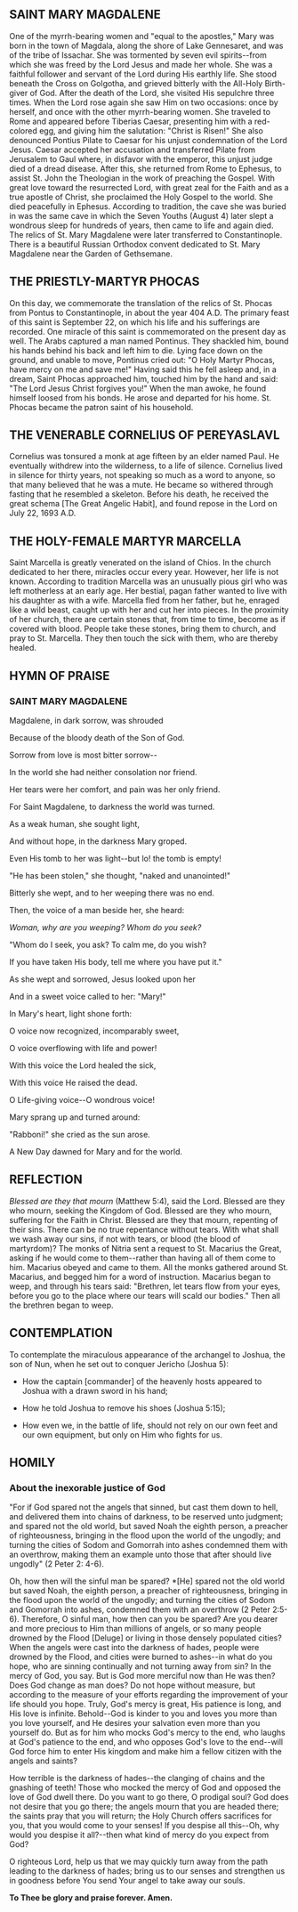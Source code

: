 ## SAINT MARY MAGDALENE

One of the myrrh-bearing women and "equal to the apostles," Mary was born in the town of Magdala, along the shore of Lake Gennesaret, and was of the tribe of Issachar. She was tormented by seven evil spirits--from which she was freed by the Lord Jesus and made her whole. She was a faithful follower and servant of the Lord during His earthly life. She stood beneath the Cross on Golgotha, and grieved bitterly with the All-Holy Birth-giver of God. After the death of the Lord, she visited His sepulchre three times. When the Lord rose again she saw Him on two occasions: once by herself, and once with the other myrrh-bearing women. She traveled to Rome and appeared before Tiberias Caesar, presenting him with a red-colored egg, and giving him the salutation: "Christ is Risen!" She also denounced Pontius Pilate to Caesar for his unjust condemnation of the Lord Jesus. Caesar accepted her accusation and transferred Pilate from Jerusalem to Gaul where, in disfavor with the emperor, this unjust judge died of a dread disease. After this, she returned from Rome to Ephesus, to assist St. John the Theologian in the work of preaching the Gospel. With great love toward the resurrected Lord, with great zeal for the Faith and as a true apostle of Christ, she proclaimed the Holy Gospel to the world. She died peacefully in Ephesus. According to tradition, the cave she was buried in was the same cave in which the Seven Youths (August 4) later slept a wondrous sleep for hundreds of years, then came to life and again died. The relics of St. Mary Magdalene were later transferred to Constantinople. There is a beautiful Russian Orthodox convent dedicated to St. Mary Magdalene near the Garden of Gethsemane.

## THE PRIESTLY-MARTYR PHOCAS

On this day, we commemorate the translation of the relics of St. Phocas from Pontus to Constantinople, in about the year 404 A.D. The primary feast of this saint is September 22, on which his life and his sufferings are recorded. One miracle of this saint is commemorated on the present day as well. The Arabs captured a man named Pontinus. They shackled him, bound his hands behind his back and left him to die. Lying face down on the ground, and unable to move, Pontinus cried out: "O Holy Martyr Phocas, have mercy on me and save me!" Having said this he fell asleep and, in a dream, Saint Phocas approached him, touched him by the hand and said: "The Lord Jesus Christ forgives you!" When the man awoke, he found himself loosed from his bonds. He arose and departed for his home. St. Phocas became the patron saint of his household.

## THE VENERABLE CORNELIUS OF PEREYASLAVL

Cornelius was tonsured a monk at age fifteen by an elder named Paul. He eventually withdrew into the wilderness, to a life of silence. Cornelius lived in silence for thirty years, not speaking so much as a word to anyone, so that many believed that he was a mute. He became so withered through fasting that he resembled a skeleton. Before his death, he received the great schema [The Great Angelic Habit], and found repose in the Lord on July 22, 1693 A.D.

## THE HOLY-FEMALE MARTYR MARCELLA

Saint Marcella is greatly venerated on the island of Chios. In the church dedicated to her there, miracles occur every year. However, her life is not known. According to tradition Marcella was an unusually pious girl who was left motherless at an early age. Her bestial, pagan father wanted to live with his daughter as with a wife. Marcella fled from her father, but he, enraged like a wild beast, caught up with her and cut her into pieces. In the proximity of her church, there are certain stones that, from time to time, become as if covered with blood. People take these stones, bring them to church, and pray to St. Marcella. They then touch the sick with them, who are thereby healed.

## HYMN OF PRAISE

### SAINT MARY MAGDALENE

Magdalene, in dark sorrow, was shrouded  

Because of the bloody death of the Son of God.  

Sorrow from love is most bitter sorrow--  

In the world she had neither consolation nor friend.  

Her tears were her comfort, and pain was her only friend.  

For Saint Magdalene, to darkness the world was turned.  

As a weak human, she sought light,  

And without hope, in the darkness Mary groped.  

Even His tomb to her was light--but lo! the tomb is empty!  

"He has been stolen," she thought, "naked and unanointed!"  

Bitterly she wept, and to her weeping there was no end.  

Then, the voice of a man beside her, she heard:  

*Woman, why are you weeping? Whom do you seek?*  

"Whom do I seek, you ask? To calm me, do you wish?  

If you have taken His body, tell me where you have put it."  

As she wept and sorrowed, Jesus looked upon her  

And in a sweet voice called to her: "Mary!"  

In Mary's heart, light shone forth:  

O voice now recognized, incomparably sweet,  

O voice overflowing with life and power!  

With this voice the Lord healed the sick,  

With this voice He raised the dead.  

O Life-giving voice--O wondrous voice!  

Mary sprang up and turned around:  

"Rabboni!" she cried as the sun arose.  

A New Day dawned for Mary and for the world.  

## REFLECTION

*Blessed are they that mourn* (Matthew 5:4), said the Lord. Blessed are they who mourn, seeking the Kingdom of God. Blessed are they who mourn, suffering for the Faith in Christ. Blessed are they that mourn, repenting of their sins. There can be no true repentance without tears. With what shall we wash away our sins, if not with tears, or blood (the blood of martyrdom)? The monks of Nitria sent a request to St. Macarius the Great, asking if he would come to them--rather than having all of them come to him. Macarius obeyed and came to them. All the monks gathered around St. Macarius, and begged him for a word of instruction. Macarius began to weep, and through his tears said: "Brethren, let tears flow from your eyes, before you go to the place where our tears will scald our bodies." Then all the brethren began to weep.

## CONTEMPLATION

To contemplate the miraculous appearance of the archangel to Joshua, the son of Nun, when he set out to conquer Jericho (Joshua 5):

- How the captain [commander] of the heavenly hosts appeared to Joshua with a drawn sword in his hand;

- How he told Joshua to remove his shoes (Joshua 5:15);

- How even we, in the battle of life, should not rely on our own feet and our own equipment, but only on Him who fights for us.

## HOMILY

### About the inexorable justice of God

"For if God spared not the angels that sinned, but cast them down to hell, and delivered them into chains of darkness, to be reserved unto judgment; and spared not the old world, but saved Noah the eighth person, a preacher of righteousness, bringing in the flood upon the world of the ungodly; and turning the cities of Sodom and Gomorrah into ashes condemned them with an overthrow, making them an example unto those that after should live ungodly" (2 Peter 2: 4-6).

Oh, how then will the sinful man be spared? *[He] spared not the old world but saved Noah, the eighth person, a preacher of righteousness, bringing in the flood upon the world of the ungodly; and turning the cities of Sodom and Gomorrah into ashes, condemned them with an overthrow (2 Peter 2:5-6). Therefore, O sinful man, how then can you be spared? Are you dearer and more precious to Him than millions of angels, or so many people drowned by the Flood [Deluge] or living in those densely populated cities? When the angels were cast into the darkness of hades, people were drowned by the Flood, and cities were burned to ashes--in what do you hope, who are sinning continually and not turning away from sin? In the mercy of God, you say. But is God more merciful now than He was then? Does God change as man does? Do not hope without measure, but according to the measure of your efforts regarding the improvement of your life should you hope. Truly, God's mercy is great, His patience is long, and His love is infinite. Behold--God is kinder to you and loves you more than you love yourself, and He desires your salvation even more than you yourself do. But as for him who mocks God's mercy to the end, who laughs at God's patience to the end, and who opposes God's love to the end--will God force him to enter His kingdom and make him a fellow citizen with the angels and saints?

How terrible is the darkness of hades--the clanging of chains and the gnashing of teeth! Those who mocked the mercy of God and opposed the love of God dwell there. Do you want to go there, O prodigal soul? God does not desire that you go there; the angels mourn that you are headed there; the saints pray that you will return; the Holy Church offers sacrifices for you, that you would come to your senses! If you despise all this--Oh, why would you despise it all?--then what kind of mercy do you expect from God?

O righteous Lord, help us that we may quickly turn away from the path leading to the darkness of hades; bring us to our senses and strengthen us in goodness before You send Your angel to take away our souls.

**To Thee be glory and praise forever. Amen.**
